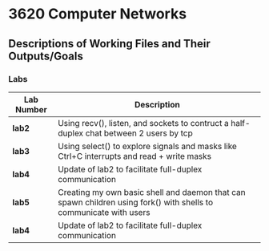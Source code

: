 # 3620 Computer Networks

## Descriptions of Working Files and Their Outputs/Goals

### Labs

| Lab Number | Description                                                  |
|------------|--------------------------------------------------------------|
| **lab2**  | Using recv(), listen, and sockets to contruct a half-duplex chat between 2 users by tcp |
| **lab3**  | Using select() to explore signals and masks like Ctrl+C interrupts and read + write masks |
| **lab4**  | Update of lab2 to facilitate full-duplex communication |
| **lab5**  | Creating my own basic shell and daemon that can spawn children using fork() with shells to communicate with users |
| **lab4**  | Update of lab2 to facilitate full-duplex communication |
